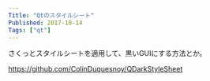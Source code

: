 ```yaml
---
Title: "Qtのスタイルシート"
Published: 2017-10-14
Tags: ["qt"]
---
```


さくっとスタイルシートを適用して、黒いGUIにする方法とか。


https://github.com/ColinDuquesnoy/QDarkStyleSheet

